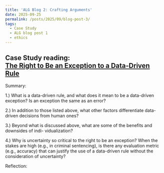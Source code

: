 ```yaml
---
title: 'ALG Blog 2: Crafting Arguments'
date: 2025-09-25
permalink: /posts/2025/09/blog-post-3/
tags:
  - Case Study
  - ALG blog post 1
  - ethics
---
```


**Case Study reading:**  
[The Right to Be an Exception to a Data-Driven Rule](https://mit-serc.pubpub.org/pub/right-to-be-exception/release/2)
---

Summary:

1.) What is a data-driven rule, and what does it mean to be a data-driven exception? Is
an exception the same as an error?

2.) In addition to those listed above, what other factors differentiate data-driven decisions
from human ones?

3.) Beyond what is discussed above, what are some of the benefits and downsides of indi-
vidualization?

4.) Why is uncertainty so critical to the right to be an exception? When the stakes are
high (e.g., in criminal sentencing), is there any evaluation metric (e.g., accuracy) that
can justify the use of a data-driven rule without the consideration of uncertainty?

Reflection: